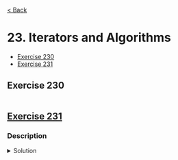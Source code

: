 [< Back](README.md)

# 23. Iterators and Algorithms

* [Exercise 230](#exercise-230)
* [Exercise 231](#exercise-231)

## Exercise 230

```cpp

```

## [Exercise 231][1]
### Description

<details>
   <summary>Solution</summary>

```cpp

```
</details>

[1]: 23_exercises.cpp
